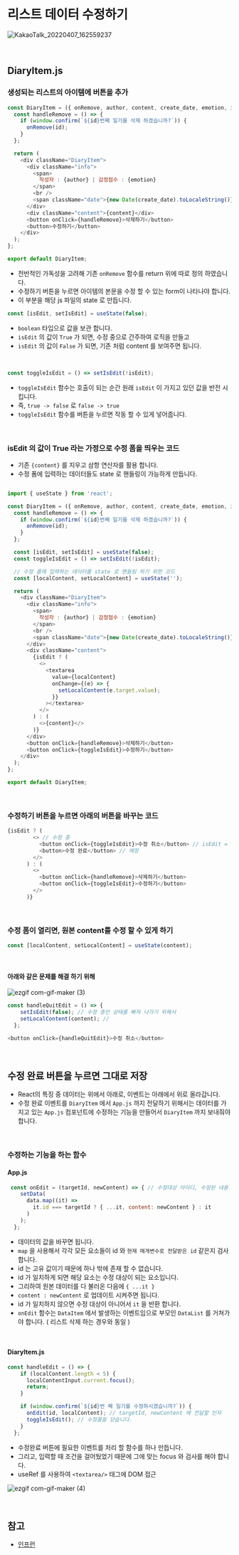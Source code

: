 # 리스트 데이터 수정하기
![KakaoTalk_20220407_162559237](https://user-images.githubusercontent.com/87301268/162167060-ab716306-f0c9-430b-acd8-d39a873e659b.jpg)

<br>

## DiaryItem.js 
### 생성되는 리스트의 아이템에 버튼을 추가
```js
const DiaryItem = ({ onRemove, author, content, create_date, emotion, id }) => {
  const handleRemove = () => {
    if (window.confirm(`${id}번째 일기를 삭제 하겠습니까?`)) {
      onRemove(id);
    }
  };

  return (
    <div className="DiaryItem">
      <div className="info">
        <span>
          작성자 : {author} | 감정점수 : {emotion}
        </span>
        <br />
        <span className="date">{new Date(create_date).toLocaleString()}</span>
      </div>
      <div className="content">{content}</div>
      <button onClick={handleRemove}>삭제하기</button>
      <button>수정하기</button>
    </div>
  );
};

export default DiaryItem;
```
- 전반적인 가독성을 고려해 기존 `onRemove` 함수를 return 위에 따로 정의 하였습니다. 
- 수정하기 버튼을 누르면 아이템의 본문을 수정 할 수 있는 form이 나타나야 합니다.
- 이 부분을 해당 js 파일의 state 로 만듭니다.
```js
const [isEdit, setIsEdit] = useState(false);
```
- `boolean` 타입으로 값을 보관 합니다.
- `isEdit` 의 값이 `True` 가 되면, 수정 중으로 간주하여 로직을 만들고
- `isEdit` 의 값이 `False` 가 되면, 기존 처럼 content 를 보여주면 됩니다. 

<br>

```js
const toggleIsEdit = () => setIsEdit(!isEdit);
```
- `toggleIsEdit` 함수는 호출이 되는 순간 원래 `isEdit` 이 가지고 있던 값을 반전 시킵니다.
- 즉, `true -> false` 로 `false -> true` 
- `toggleIsEdit` 함수를 버튼을 누르면 작동 할 수 있게 넣어줍니다.

<br>

### isEdit 의 값이 True 라는 가정으로 수정 폼을 띄우는 코드
- 기존 `{content}` 를 지우고 삼항 연산자를 활용 합니다.
- 수정 폼에 입력하는 데이터들도 state 로 핸들링이 가능하게 만듭니다.
```js

import { useState } from 'react';

const DiaryItem = ({ onRemove, author, content, create_date, emotion, id }) => {
  const handleRemove = () => {
    if (window.confirm(`${id}번째 일기를 삭제 하겠습니까?`)) {
      onRemove(id);
    }
  };

  const [isEdit, setIsEdit] = useState(false);
  const toggleIsEdit = () => setIsEdit(!isEdit);

  // 수정 폼에 입력하는 데이터를 state 로 핸들링 하기 위한 코드
  const [localContent, setLocalContent] = useState('');

  return (
    <div className="DiaryItem">
      <div className="info">
        <span>
          작성자 : {author} | 감정점수 : {emotion}
        </span>
        <br />
        <span className="date">{new Date(create_date).toLocaleString()}</span>
      </div>
      <div className="content">
        {isEdit ? (
          <>
            <textarea
              value={localContent}
              onChange={(e) => {
                setLocalContent(e.target.value);
              }}
            ></textarea>
          </>
        ) : (
          <>{content}</>
        )}
      </div>
      <button onClick={handleRemove}>삭제하기</button>
      <button onClick={toggleIsEdit}>수정하기</button>
    </div>
  );
};

export default DiaryItem;
```

<br>

### 수정하기 버튼을 누르면 아래의 버튼을 바꾸는 코드
```js
{isEdit ? (
        <> // 수정 중
          <button onClick={toggleIsEdit}>수정 취소</button> // isEdit = false 가 되면 수정 취소
          <button>수정 완료</button> // 예정
        </>
      ) : (
        <>
          <button onClick={handleRemove}>삭제하기</button>
          <button onClick={toggleIsEdit}>수정하기</button>
        </>
      )}
```

<br>

### 수정 폼이 열리면, 원본 content를 수정 할 수 있게 하기
```js
const [localContent, setLocalContent] = useState(content);
```

<br>

#### 아래와 같은 문제를 해결 하기 위해
![ezgif com-gif-maker (3)](https://user-images.githubusercontent.com/87301268/162166958-b0788b94-b9ee-4c4e-9af6-f7d858a437e9.gif)

```js
const handleQuitEdit = () => {
    setIsEdit(false); // 수정 중인 상태를 빠져 나가기 위해서
    setLocalContent(content); // 
  };

<button onClick={handleQuitEdit}>수정 취소</button>
```

<br>

## 수정 완료 버튼을 누르면 그대로 저장
- React의 특징 중 데이터는 위에서 아래로, 이벤트는 아래에서 위로 올라갑니다.
- 수정 완료 이벤트를 `DiaryItem` 에서 `App.js` 까지 전달하기 위해서는 데이터를 가지고 있는 `App.js` 컴포넌트에 수정하는 기능을 만들어서 `DiaryItem` 까지 보내줘야 합니다. 

<br>

### 수정하는 기능을 하는 함수
#### App.js
```js
 const onEdit = (targetId, newContent) => { // 수정대상 아이디, 수정된 내용
    setData(
      data.map((it) =>
        it.id === targetId ? { ...it, content: newContent } : it
      )
    );
  };
```
- 데이터의 값을 바꾸면 됩니다.
- `map` 을 사용해서 각각 모든 요소들이 id 와 `현재 매개변수로 전달받은 id` 같은지 검사 합니다.
- id 는 고유 값이기 때문에 하나 밖에 존재 할 수 없습니다.
- id 가 일치하게 되면 해당 요소는 수정 대상이 되는 요소입니다.
- 그리하여 원본 데이터를 다 불러온 다음에 `{ ...it }`
- `content : newContent` 로 업데이트 시켜주면 됩니다.
- id 가 일치하지 않으면 수정 대상이 아니어서 `it` 을 반환 합니다.
- `onEdit` 함수는 `DataItem` 에서 발생하는 이벤트임으로 부모인 `DataList` 를 거쳐가야 합니다. 
( 리스트 삭제 하는 경우와 동일 )

<br>

#### DiaryItem.js
```js
const handleEdit = () => {
    if (localContent.length < 5) {
      localContentInput.current.focus();
      return;
    }

    if (window.confirm(`${id}번 째 일기를 수정하시겠습니까?`)) {
      onEdit(id, localContent); // targetId, newContent 에 전달할 인자
      toggleIsEdit(); // 수정폼을 닫습니다.
    }
  };
```
- 수정완료 버튼에 필요한 이벤트를 처리 할 함수를 하나 만듭니다.
- 그리고, 입력할 때 조건을 걸어뒀었기 때문에 그에 맞는 focus 와 검사를 해야 합니다.
- useRef 를 사용하여 `<textarea/>` 태그에 DOM 접근

![ezgif com-gif-maker (4)](https://user-images.githubusercontent.com/87301268/162198338-1a11883b-36aa-4e67-a6fe-816170be26bb.gif)

<br>

## 참고
- [인프런](https://www.inflearn.com/course/%ED%95%9C%EC%9E%85-%EB%A6%AC%EC%95%A1%ED%8A%B8/dashboard)